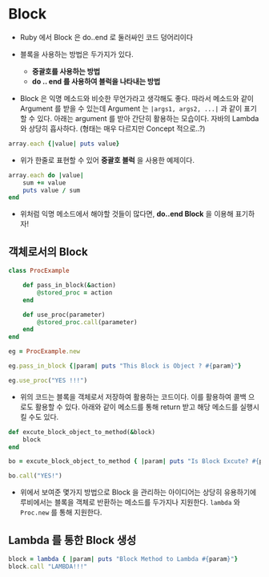 # Block

- Ruby 에서 Block 은 do..end 로 둘러싸인 코드 덩어리이다
- 블록을 사용하는 방법은 두가지가 있다.

  - **중괄호를 사용하는 방법**
  - **do .. end 를 사용하여 블럭을 나타내는 방법**

- Block 은 익명 메소드와 비슷한 무언가라고 생각해도 좋다. 따라서 메소드와 같이 Argument 를 받을 수 있는데
  Argument 는 `|args1, args2, ...|` 과 같이 표기할 수 있다. 아래는 argument 를 받아 간단히 활용하는 모습이다. 자바의 Lambda 와 상당히 흡사하다. (형태는 매우 다르지만 Concept 적으로..?)

```ruby
array.each {|value| puts value}
```

- 위가 한줄로 표현할 수 있어 **중괄호 블럭** 을 사용한 예제이다.

```ruby
array.each do |value|
    sum += value
    puts value / sum
end
```

- 위처럼 익명 메소드에서 해야할 것들이 많다면, **do..end Block** 을 이용해 표기하자!

## 객체로서의 Block

```ruby
class ProcExample

    def pass_in_block(&action)
        @stored_proc = action
    end

    def use_proc(parameter)
        @stored_proc.call(parameter)
    end
end

eg = ProcExample.new

eg.pass_in_block {|param| puts "This Block is Object ? #{param}"}

eg.use_proc("YES !!!")

```

- 위의 코드는 블록을 객체로서 저장하여 활용하는 코드이다. 이를 활용하여 콜백 으로도 활용할 수 있다.
  아래와 같이 메소드를 통해 return 받고 해당 메소드를 실행시킬 수도 있다.

```ruby
def excute_block_object_to_method(&block)
    block
end

bo = excute_block_object_to_method { |param| puts "Is Block Excute? #{param}" }

bo.call("YES!")
```

- 위에서 보여준 몇가지 방법으로 Block 을 관리하는 아이디어는 상당히 유용하기에 루비에서는 블록을 객체로 반환하는 메소드를 두가지나 지원한다. `lambda` 와 `Proc.new` 를 통해 지원한다.

## Lambda 를 통한 Block 생성

```ruby
block = lambda { |param| puts "Block Method to Lambda #{param}"}
block.call "LAMBDA!!!"
```
